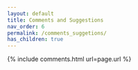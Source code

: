 ```yaml
---
layout: default
title: Comments and Suggestions
nav_order: 6
permalink: /comments_suggetions/
has_children: true
---
```


{% include comments.html url=page.url %}